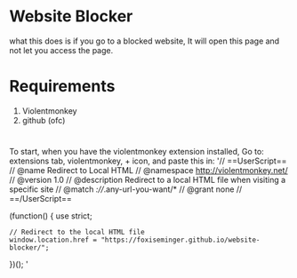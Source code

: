 # Website Blocker
what this does is if you go to a blocked website, It will open this page and not let you access the page.
# Requirements
1. Violentmonkey
2. github (ofc)
#
To start, when you have the violentmonkey extension installed, Go to: extensions tab, violentmonkey, + icon, and paste this in:
'// ==UserScript==
// @name         Redirect to Local HTML
// @namespace    http://violentmonkey.net/
// @version      1.0
// @description  Redirect to a local HTML file when visiting a specific site
// @match        *://*.any-url-you-want/*
// @grant        none
// ==/UserScript==

(function() {
    use strict;

    // Redirect to the local HTML file
    window.location.href = "https://foxiseminger.github.io/website-blocker/";
})();
'

